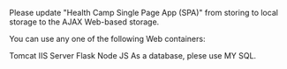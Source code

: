 Please update "Health Camp Single Page App (SPA)" from storing to local storage to the AJAX Web-based storage. 

You can use any one of the following Web containers:

Tomcat
IIS Server
Flask
Node JS
As a database, plese use MY SQL. 
